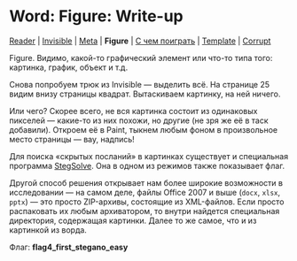# Word: Figure: Write-up

[Reader](../word1/WRITEUP.md) | [Invisible](../word2/WRITEUP.md) | [Meta](../word3/WRITEUP.md) | **Figure** | [С чем поиграть](../word5/WRITEUP.md) | [Template](../word6/WRITEUP.md) | [Corrupt](../word7/WRITEUP.md)

Figure. Видимо, какой-то графический элемент или что-то типа того: картинка, график, объект и т.д.

Снова попробуем трюк из Invisible — выделить всё. На странице 25 видим внизу страницы квадрат. Вытаскиваем картинку, на ней ничего.

Или чего? Скорее всего, не вся картинка состоит из одинаковых пикселей — какие-то из них похожи, но другие (не зря же её в таск добавили). Откроем её в Paint, тыкнем любым фоном в произвольное место страницы — вау, надпись!

Для поиска «скрытых посланий» в картинках существует и специальная программа [StegSolve](http://kmb.ufoctf.ru/stego/stegsolve/main.html). Она в одном из режимов также показывает флаг.

Другой способ решения открывает нам более широкие возможности в исследовании — на самом деле, файлы Office 2007 и выше (`docx`, `xlsx`, `pptx`) — это просто ZIP-архивы, состоящие из XML-файлов. Если просто распаковать их любым архиватором, то внутри найдется специальная директория, содержащая картинки. Далее то же самое, что и из картинкой из ворда.

Флаг: **flag4_first_stegano_easy**
